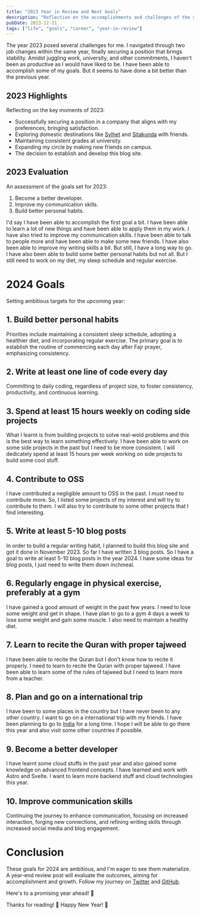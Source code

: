 ```yaml
---
title: "2023 Year in Review and Next Goals"
description: "Reflection on the accomplishments and challenges of the year 2023 and outline the goals for the next year."
pubDate: 2023-12-31
tags: ["life", "goals", "career", "year-in-review"]
---
```


The year 2023 posed several challenges for me. I navigated through two job changes within the same year, finally securing a position that brings stability. Amidst juggling work, university, and other commitments, I haven't been as productive as I would have liked to be. I have been able to accomplish some of my goals. But it seems to have done a bit better than the previous year.

## 2023 Highlights

Reflecting on the key moments of 2023:

- Successfully securing a position in a company that aligns with my preferences, bringing satisfaction.
- Exploring domestic destinations like [Sylhet](https://en.wikipedia.org/wiki/Sylhet) and [Sitakunda](https://en.wikipedia.org/wiki/Sitakunda) with friends.
- Maintaining consistent grades at university.
- Expanding my circle by making new friends on campus.
- The decision to establish and develop this blog site.

## 2023 Evaluation

An assessment of the goals set for 2023:

1. Become a better developer.
2. Improve my communication skills.
3. Build better personal habits.

I'd say I have been able to accomplish the first goal a bit. I have been able to learn a lot of new things and have been able to apply them in my work. I have also tried to improve my communication skills. I have been able to talk to people more and have been able to make some new friends. I have also been able to improve my writing skills a bit. But still, I have a long way to go. I have also been able to build some better personal habits but not all. But I still need to work on my diet, my sleep schedule and regular exercise.

# 2024 Goals

Setting ambitious targets for the upcoming year:

## 1. Build better personal habits

Priorities include maintaining a consistent sleep schedule, adopting a healthier diet, and incorporating regular exercise. The primary goal is to establish the routine of commencing each day after Fajr prayer, emphasizing consistency.

## 2. Write at least one line of code every day

Committing to daily coding, regardless of project size, to foster consistency, productivity, and continuous learning.

## 3. Spend at least 15 hours weekly on coding side projects

What I learnt is from building projects to solve real-wold problems and this is the best way to learn something effectively. I have been able to work on some side projects in the past but I need to be more consistent. I will dedicately spend at least 15 hours per week working on side projects to build some cool stuff.

## 4. Contribute to OSS

I have contributed a negligible amount to OSS in the past. I must need to contribute more. So, I listed some projects of my interest and will try to contribute to them. I will also try to contribute to some other projects that I find interesting.

## 5. Write at least 5-10 blog posts

In order to build a regular writing habit, I planned to build this blog site and got it done in November 2023. So far I have written 3 blog posts. So I have a goal to write at least 5-10 blog posts in the year 2024. I have some ideas for blog posts, I just need to write them down inchmeal.

## 6. Regularly engage in physical exercise, preferably at a gym

I have gained a good amount of weight in the past few years. I need to lose some weight and get in shape. I have plan to go to a gym 4 days a week to lose some weight and gain some muscle. I also need to maintain a healthy diet.

## 7. Learn to recite the Quran with proper tajweed

I have been able to recite the Quran but I don't know how to recite it properly. I need to learn to recite the Quran with proper tajweed. I have been able to learn some of the rules of tajweed but I need to learn more from a teacher.

## 8. Plan and go on a international trip

I have been to some places in the country but I have never been to any other country. I want to go on a international trip with my friends. I have been planning to go to [India](https://en.wikipedia.org/wiki/India) for a long time. I hope I will be able to go there this year and also visit some other countries if possible.

## 9. Become a better developer

I have learnt some cloud stuffs in the past year and also gained some knowledge on advanced frontend concepts. I have learned and work with Astro and Svelte. I want to learn more backend stuff and cloud technologies this year.

## 10. Improve communication skills

Continuing the journey to enhance communication, focusing on increased interaction, forging new connections, and refining writing skills through increased social media and blog engagement.

# Conclusion

These goals for 2024 are ambitious, and I'm eager to see them materialize. A year-end review post will evaluate the outcomes, aiming for accomplishment and growth. Follow my journey on [Twitter](https://twitter.com/jubayeramb) and [GitHub](https://github.com/jubayeramb).

Here's to a promising year ahead! 🤞

Thanks for reading! 🙏 Happy New Year! 🎉

